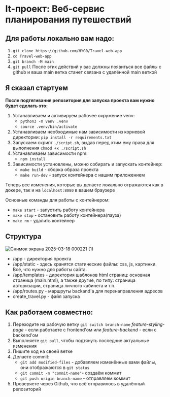 # It-проект: Веб-сервис планирования путешествий

## Для работы локально вам надо:
1. `git clone https://github.com/HYG0/Travel-web-app`
2. `cd Travel-web-app`
3. `git branch -M main`
4. `git pull`
После этих действий у вас должны появиться все файлы с github и ваша main ветка станет связана с удалённой main веткой
## Я сказал стартуем
**После подтягивания репозитория для запуска проекта вам нужно будет сделать это:**
1. Устанавливаем и активируем рабочее окружение venv:
    - `python3 -m venv .venv`
    - `source .venv/bin/activate`
2. Устанавливаем необходимые нам зависимости из корневой директории:
    `pip install -r requirements.txt`
3. Запускаем скрипт `./script.sh`, выдав перед этим ему права для выполнения `chmod +x ./script.sh`
3. Устанавливаем зависимости npm:
    - `npm install`
4. Зависимости установлены, можно собирать и запускать контейнер:
    - `make build` - сборка образа проекта
    - `make run-dev` - запуск контейнера с нашим приложением

Теперь все изменения, которые вы делаете локально отражаются как в докере, так и на `localhost:8080` в вашем браузере

Основные команды для работы с контейнером:
 - `make start` - запустить работу контейнера
 - `make stop` - остановить работу контейнера(пауза)
 - `make rm` - удалить контейнер
## Структура
![Снимок экрана 2025-03-18 000221 (1)](https://github.com/user-attachments/assets/292810ba-d9fe-4045-919c-0c8ddfd7eb4a)
- /app - директория проекта
- /app/static - здесь хранятся статические файлы: css, js, картинки. Всё, что нужно для работы сайта.
- /app/templates - директория шаблонов html страниц: основная страница (main.html), а также другие, по типу: страница авторизации, страница личного кабинета и т.п.
- /app/routes.py - маршруты backand'a для перенаправления адресов
- create_travel.py - файл запуска
## Как работаем совместно:
1. Переходите на рабочую ветку
`git switch branch-name`
*feature-styling-page* - если работаете с frontend'ом или *feature-backend* - если с backend'ом
2. Выполняете `git pull`, чтобы подтянуть последние актуальные изменения
3. Пишите код на своей ветке
4. Делаете commit:
    - `git add modified-files` - добавляем изменённые вами файлы, они отображаются в `git status`
    - `git commit -m "commit-name"`- создаём коммит
    - `git push origin branch-name` - отправляем коммит
5. Проверяете через Github, что всё отправилось в удалённый репозиторий


